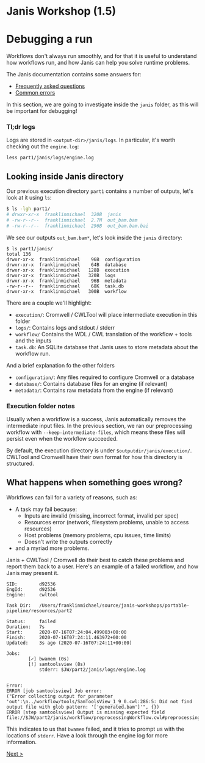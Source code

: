 # Janis Workshop (1.5)
# Debugging a run

Workflows don't always run smoothly, and for that it is useful to understand how workflows run, and how Janis can help you solve runtime problems. 

The Janis documentation contains some answers for:

- [Frequently asked questions](https://janis.readthedocs.io/en/latest/references/faq.html)
- [Common errors](https://janis.readthedocs.io/en/latest/references/errors.html)

In this section, we are going to investigate inside the `janis` folder, as this will be important for debugging!

### Tl;dr logs

Logs are stored in `<output-dir>/janis/logs`. In particular, it's worth checking out the `engine.log`:

```
less part1/janis/logs/engine.log
```


## Looking inside Janis directory

Our previous execution directory `part1` contains a number of outputs, let's look at it using `ls`:

```bash
$ ls -lgh part1/
# drwxr-xr-x  franklinmichael  320B  janis
# -rw-r--r--  franklinmichael  2.7M  out_bam.bam
# -rw-r--r--  franklinmichael  296B  out_bam.bam.bai
```

We see our outputs `out_bam.bam*`, let's look inside the `janis` directory:

```
$ ls part1/janis/
total 136
drwxr-xr-x  franklinmichael    96B  configuration
drwxr-xr-x  franklinmichael    64B  database
drwxr-xr-x  franklinmichael   128B  execution
drwxr-xr-x  franklinmichael   320B  logs
drwxr-xr-x  franklinmichael    96B  metadata
-rw-r--r--  franklinmichael    68K  task.db
drwxr-xr-x  franklinmichael   300B  workflow
```

There are a couple we'll highlight:

- `execution/`: Cromwell / CWLTool will place intermediate execution in this folder 
- `logs/`: Contains logs and stdout / stderr
- `workflow/` Contains the WDL / CWL translation of the workflow + tools and the inputs
- `task.db`: An SQLite database that Janis uses to store metadata about the workflow run.

And a brief explanation fo the other folders
- `configuration/`: Any files required to configure Cromwell or a database
- `database/`: Contains database files for an engine (if relevant)
- `metadata/`: Contains raw metadata from the engine (if relevant)

### Execution folder notes

Usually when a workflow is a success, Janis automatically removes the intermediate input files. In the previous section, we ran our preprocessing  workflow with `--keep-intermediate-files`, which means these files will persist even when the workflow succeeded.

By default, the execution directory is under `$outputdir/janis/execution/`. CWLTool and Cromwell have their own format for how this directory is structured.


## What happens when something goes wrong?

Workflows can fail for a variety of reasons, such as:

- A task may fail because:
    - Inputs are invalid (missing, incorrect format, invalid per spec)
    - Resources error (network, filesystem problems, unable to access resources)
    - Host problems (memory problems, cpu issues, time limits)
    - Doesn't write the outputs correctly
- and a myriad more problems.

Janis + CWLTool / Cromwell do their best to catch these problems and report them back to a user. Here's an example of a failed workflow, and how Janis may present it.

```
SID:        d92536
EngId:      d92536
Engine:     cwltool

Task Dir:   /Users/franklinmichael/source/janis-workshops/portable-pipeline/resources/part2

Status:     failed
Duration:   7s
Start:      2020-07-16T07:24:04.499003+00:00
Finish:     2020-07-16T07:24:11.463972+00:00
Updated:    3s ago (2020-07-16T07:24:11+00:00)

Jobs: 
        [✓] bwamem (0s)
        [!] samtoolsview (8s)
            stderr: $JW/part2/janis/logs/engine.log       


Error: 
ERROR [job samtoolsview] Job error:
("Error collecting output for parameter 'out':\n../workflow/tools/SamToolsView_1_9_0.cwl:286:5: Did not find output file with glob pattern: '['generated.bam']'", {})
ERROR [step samtoolsview] Output is missing expected field file://$JW/part2/janis/workflow/preprocessingWorkflow.cwl#preprocessingWorkflow/samtoolsview/out
```

This indicates to us that `bwamem` failed, and it tries to prompt us with the locations of `stderr`. Have a look through the engine log for more information.

[Next >](6-closing.md)
